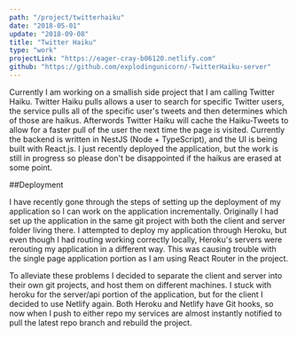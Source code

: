 ```yaml
---
path: "/project/twitterhaiku"
date: "2018-05-01"
update: "2018-09-08"
title: "Twitter Haiku"
type: "work"
projectLink: "https://eager-cray-b06120.netlify.com"
github: "https://github.com/explodingunicorn/-TwitterHaiku-server"
---
```


Currently I am working on a smallish side project that I am calling Twitter Haiku. Twitter Haiku pulls allows a user to search for specific Twitter users, the service pulls all of the specific user's tweets and then determines which of those are haikus. Afterwords Twitter Haiku will cache the Haiku-Tweets to allow for a faster pull of the user the next time the page is visited. Currently the backend is written in NestJS (Node + TypeScript), and the UI is being built with React.js. I just recently deployed the application, but the work is still in progress so please don't be disappointed if the haikus are erased at some point.

##Deployment

I have recently gone through the steps of setting up the deployment of my application so I can work on the application incrementally. Originally I had set up the application in the same git project with both the client and server folder living there. I attempted to deploy my application through Heroku, but even though I had routing working correctly locally, Heroku's servers were rerouting my application in a different way. This was causing trouble with the single page application portion as I am using React Router in the project.

To alleviate these problems I decided to separate the client and server into their own git projects, and host them on different machines. I stuck with heroku for the server/api portion of the application, but for the client I decided to use Netlify again. Both Heroku and Netlify have Git hooks, so now when I push to either repo my services are almost instantly notified to pull the latest repo branch and rebuild the project.
